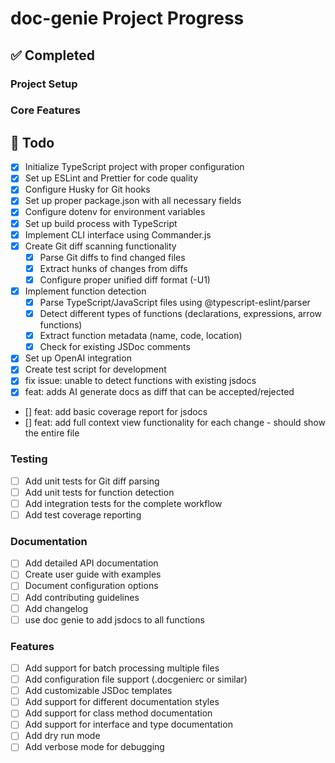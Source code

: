 # doc-genie Project Progress

## ✅ Completed

### Project Setup

### Core Features

## 📝 Todo

- [x] Initialize TypeScript project with proper configuration
- [x] Set up ESLint and Prettier for code quality
- [x] Configure Husky for Git hooks
- [x] Set up proper package.json with all necessary fields
- [x] Configure dotenv for environment variables
- [x] Set up build process with TypeScript
- [x] Implement CLI interface using Commander.js
- [x] Create Git diff scanning functionality
  - [x] Parse Git diffs to find changed files
  - [x] Extract hunks of changes from diffs
  - [x] Configure proper unified diff format (-U1)
- [x] Implement function detection
  - [x] Parse TypeScript/JavaScript files using @typescript-eslint/parser
  - [x] Detect different types of functions (declarations, expressions, arrow functions)
  - [x] Extract function metadata (name, code, location)
  - [x] Check for existing JSDoc comments
- [x] Set up OpenAI integration
- [x] Create test script for development
- [x] fix issue: unable to detect functions with existing jsdocs
- [x] feat: adds AI generate docs as diff that can be accepted/rejected
- [] feat: add basic coverage report for jsdocs
- [] feat: add full context view functionality for each change - should show the entire file

### Testing

- [ ] Add unit tests for Git diff parsing
- [ ] Add unit tests for function detection
- [ ] Add integration tests for the complete workflow
- [ ] Add test coverage reporting

### Documentation

- [ ] Add detailed API documentation
- [ ] Create user guide with examples
- [ ] Document configuration options
- [ ] Add contributing guidelines
- [ ] Add changelog
- [ ] use doc genie to add jsdocs to all functions

### Features

- [ ] Add support for batch processing multiple files
- [ ] Add configuration file support (.docgenierc or similar)
- [ ] Add customizable JSDoc templates
- [ ] Add support for different documentation styles
- [ ] Add support for class method documentation
- [ ] Add support for interface and type documentation
- [ ] Add dry run mode
- [ ] Add verbose mode for debugging
